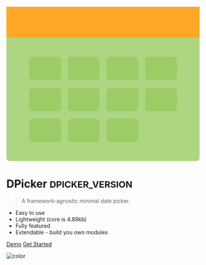 ![logo](./logo.svg)

# DPicker <small>DPICKER_VERSION</small>

> A framework-agnostic minimal date picker.

- Easy to use
- Lightweight (core is 4.89kb)
- Fully featured
- Extendable - build you own modules

[Demo](_demo)
[Get Started](#installation)

![color](#f8f8f8)
